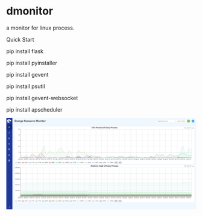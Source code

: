 # dmonitor
a monitor for linux process.


Quick Start

pip install flask

pip install pyinstaller

<!-- pip install gunicorn -->

pip install gevent

pip install psutil

pip install gevent-websocket

pip install apscheduler

![avatar](https://raw.githubusercontent.com/danielpine/dmonitor/master/static/image/1.png)